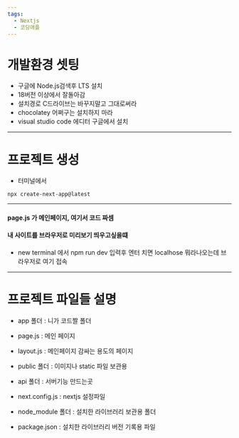 ```yaml
---
tags:
  - Nextjs
  - 코딩애플
---
```

# 개발환경 셋팅

- 구글에 Node.js검색후 LTS 설치
- 18버전 이상에서 잘돌아감
- 설치경로 C드라이브는 바꾸지말고 그대로써라
- chocolatey 어쩌구는 설치하지 마라
- visual studio code 에디터 구글에서 설치

----

# 프로젝트 생성

- 터미널에서 

```
npx create-next-app@latest
```


-----------------------
#### page.js 가 메인페이지, 여기서 코드 짜셈

#### 내 사이트를 브라우저로 미리보기 띄우고싶을떄

- new terminal 에서 npm run dev 입력후 엔터 치면 localhose 뭐라나오는데 브라우저로 여기 접속

--------------------------

# 프로젝트 파일들 설명

- app 폴더 : 니가 코드짤 폴더
- page.js : 메인 페이지
- layout.js : 메인페이지 감싸는 용도의 페이지
- public 폴더 : 이미지나 static 파일 보관용
- api 폴더 : 서버기능 만드는곳

- next.config.js  : nextjs 설정파일
- node_module 폴더 : 설치한 라이브러리 보관용 폴더
- package.json : 설치한 라이브러리 버전 기록용 파일